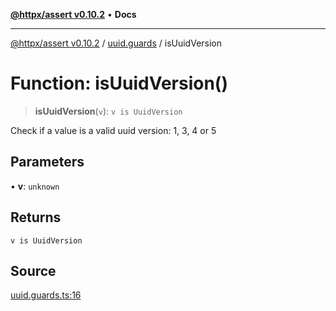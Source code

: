 [**@httpx/assert v0.10.2**](../../README.md) • **Docs**

***

[@httpx/assert v0.10.2](../../README.md) / [uuid.guards](../README.md) / isUuidVersion

# Function: isUuidVersion()

> **isUuidVersion**(`v`): `v is UuidVersion`

Check if a value is a valid uuid version: 1, 3, 4 or 5

## Parameters

• **v**: `unknown`

## Returns

`v is UuidVersion`

## Source

[uuid.guards.ts:16](https://github.com/belgattitude/httpx/blob/c2b4400d3e1e7ce81677911e5629c323b752b635/packages/assert/src/uuid.guards.ts#L16)
